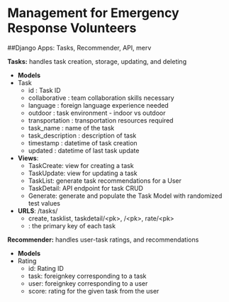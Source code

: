 # Management for Emergency Response Volunteers

##Django Apps: 
Tasks, Recommender, API, merv

**Tasks:** handles task creation, storage, updating, and deleting

  * **Models** 
   * Task
     * id : Task ID
     * collaborative : team collaboration skills necessary
     * language : foreign language experience needed
     * outdoor : task environment - indoor vs outdoor
     * transportation : transportation resources required
     * task_name : name of the task
     * task_description : description of task
     * timestamp : datetime of task creation
     * updated : datetime of last task update
  * **Views**:
    * TaskCreate: view for creating a task
    * TaskUpdate: view for updating a task
    * TaskList: generate task recommendations for a User
    * TaskDetail: API endpoint for task CRUD
    * Generate: generate and populate the Task Model with randomized test values 
  * **URLS**: /tasks/
    * create, tasklist, taskdetail/\<pk\>, /\<pk\>, rate/\<pk\>
    * <pk> : the primary key of each task
  
**Recommender:** handles user-task ratings, and recommendations
 * **Models**
  * Rating
    * id: Rating ID
    * task: foreignkey corresponding to a task
    * user: foreignkey corresponding to a user
    * score: rating for the given task from the user

